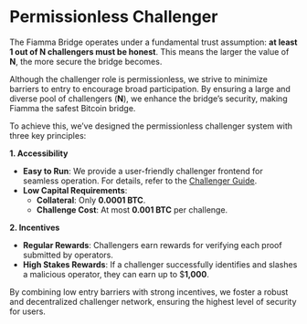 # Permissionless Challenger

The Fiamma Bridge operates under a fundamental trust assumption: **at least 1 out of N challengers must be honest**. This means the larger the value of **N**, the more secure the bridge becomes.

Although the challenger role is permissionless, we strive to minimize barriers to entry to encourage broad participation. By ensuring a large and diverse pool of challengers (**N**), we enhance the bridge’s security, making Fiamma the safest Bitcoin bridge.

To achieve this, we’ve designed the permissionless challenger system with three key principles:

**1. Accessibility**

* **Easy to Run**: We provide a user-friendly challenger frontend for seamless operation. For details, refer to the [Challenger Guide](../user-guides/testnet-beta/how-to-run-a-challenger.md).
* **Low Capital Requirements**:
  * **Collateral**: Only **0.0001 BTC**.
  * **Challenge Cost**: At most **0.001 BTC** per challenge.

**2. Incentives**

* **Regular Rewards**: Challengers earn rewards for verifying each proof submitted by operators.
* **High Stakes Rewards**: If a challenger successfully identifies and slashes a malicious operator, they can earn up to $**1,000**.

By combining low entry barriers with strong incentives, we foster a robust and decentralized challenger network, ensuring the highest level of security for users.

